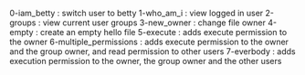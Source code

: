 0-iam_betty : switch user to betty 
1-who_am_i : view logged in user
2-groups : view current user groups
3-new_owner : change file owner
4-empty : create an empty hello file
5-execute : adds execute permission to the owner
6-multiple_permissions : adds execute permission to the owner and the group owner, and read permission to other users
7-everbody :  adds execution permission to the owner, the group owner and the other users 
